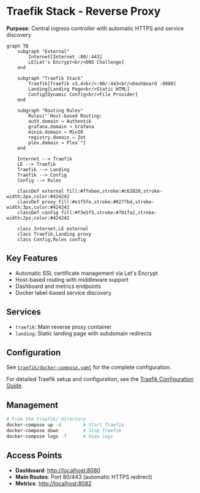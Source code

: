 # Traefik Stack - Reverse Proxy

**Purpose**: Central ingress controller with automatic HTTPS and service discovery

```mermaid
graph TB
    subgraph "External"
        Internet[Internet :80/:443]
        LE[Let's Encrypt<br/>DNS Challenge]
    end

    subgraph "Traefik Stack"
        Traefik[Traefik v3.4<br/>:80/:443<br/>Dashboard :8080]
        Landing[Landing Page<br/>Static HTML]
        Config[Dynamic Config<br/>File Provider]
    end

    subgraph "Routing Rules"
        Rules["`Host-based Routing:
        auth.domain → Authentik
        grafana.domain → Grafana
        minio.domain → MinIO
        registry.domain → Zot
        plex.domain → Plex`"]
    end

    Internet --> Traefik
    LE --> Traefik
    Traefik --> Landing
    Traefik --> Config
    Config --> Rules

    classDef external fill:#ffebee,stroke:#c62828,stroke-width:2px,color:#424242
    classDef proxy fill:#e1f5fe,stroke:#0277bd,stroke-width:3px,color:#424242
    classDef config fill:#f3e5f5,stroke:#7b1fa2,stroke-width:2px,color:#424242

    class Internet,LE external
    class Traefik,Landing proxy
    class Config,Rules config
```

## Key Features

- Automatic SSL certificate management via Let's Encrypt
- Host-based routing with middleware support
- Dashboard and metrics endpoints
- Docker label-based service discovery

## Services

- `traefik`: Main reverse proxy container
- `landing`: Static landing page with subdomain redirects

## Configuration

See [`traefik/docker-compose.yaml`](../../traefik/docker-compose.yaml) for the complete configuration.

For detailed Traefik setup and configuration, see the [Traefik Configuration Guide](../configuration/traefik.md).

## Management

```bash
# From the traefik/ directory
docker-compose up -d        # Start Traefik
docker-compose down         # Stop Traefik
docker-compose logs -f      # View logs
```

## Access Points

- **Dashboard**: <http://localhost:8080>
- **Main Routes**: Port 80/443 (automatic HTTPS redirect)
- **Metrics**: <http://localhost:8082>
